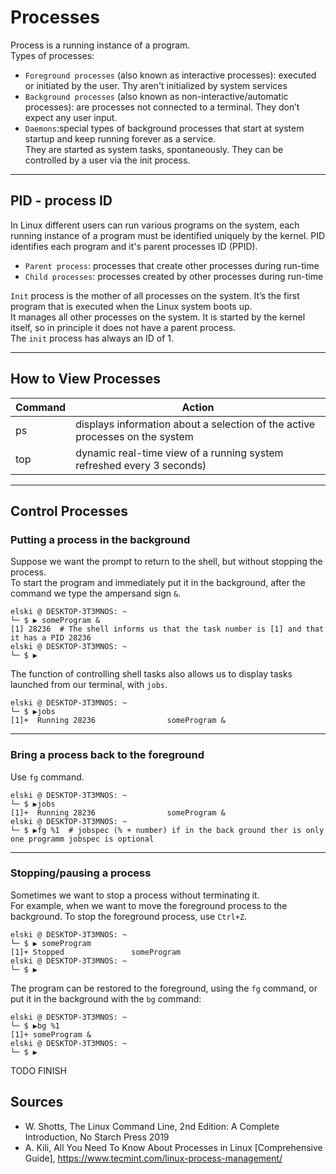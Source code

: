 # Processes
Process is a running instance of a program.  
Types of processes:
- `Foreground processes` (also known as interactive processes): executed or initiated by the user. Thy aren't initialized by system services
- `Background processes` (also known as non-interactive/automatic processes): are processes not connected to a terminal. They don’t expect any user input. 
- `Daemons`:special types of background processes that start at system startup and keep running forever as a service.  
They are started as system tasks, spontaneously. They can be controlled by a user via the init process.
___
## PID - process ID
In Linux different users can run various programs on the system, each running instance of a program must be identified uniquely by the kernel.
PID identifies each program and  it's parent processes ID (PPID).
- `Parent process`: processes that create other processes during run-time
- `Child processes`: processes created by other processes during run-time

`Init` process is the mother of all processes on the system. It’s the first program that is executed when the Linux system boots up.  
It manages all other processes on the system. It is started by the kernel itself, so in principle it does not have a parent process.  
The `init` process has always an ID of 1.
___
## How to View Processes
| Command | Action |
|---------|--------|
| ps | displays information about a selection of the active processes on the system
| top |  dynamic real-time view of a running system refreshed every 3 seconds)
___
## Control Processes
### Putting a process in the background
Suppose we want the prompt to return to the shell, but without stopping the process.  
To start the program and immediately put it in the background, after the command we type the ampersand sign `&`.

```
elski @ DESKTOP-3T3MNOS: ~
└─ $ ▶ someProgram &
[1] 28236  # The shell informs us that the task number is [1] and that it has a PID 28236
elski @ DESKTOP-3T3MNOS: ~
└─ $ ▶
```
The function of controlling shell tasks also allows us to display tasks launched from our terminal, with `jobs`.
``` 
elski @ DESKTOP-3T3MNOS: ~
└─ $ ▶jobs
[1]+  Running 28236                someProgram &
```
___
### Bring a process back to the foreground
Use `fg` command.
```
elski @ DESKTOP-3T3MNOS: ~
└─ $ ▶jobs
[1]+  Running 28236                someProgram &
elski @ DESKTOP-3T3MNOS: ~
└─ $ ▶fg %1  # jobspec (% + number) if in the back ground ther is only one programm jobspec is optional
```
___
### Stopping/pausing a process
Sometimes we want to stop a process without terminating it.  
For example, when we want to move the foreground process to the background. To stop the foreground process, use `Ctrl+Z`.
```
elski @ DESKTOP-3T3MNOS: ~
└─ $ ▶ someProgram
[1]+ Stopped               someProgram
elski @ DESKTOP-3T3MNOS: ~
└─ $ ▶
```
The program can be restored to the foreground, using the `fg` command, or put it in the background with the `bg` command:
``` 
elski @ DESKTOP-3T3MNOS: ~
└─ $ ▶bg %1
[1]+ someProgram &
elski @ DESKTOP-3T3MNOS: ~
└─ $ ▶
```
TODO FINISH
## Sources
- W. Shotts, The Linux Command Line, 2nd Edition: A Complete Introduction, No Starch Press 2019
- A. Kili, All You Need To Know About Processes in Linux [Comprehensive Guide], https://www.tecmint.com/linux-process-management/


